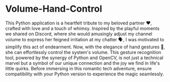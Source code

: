 # Volume-Hand-Control
This Python application is a heartfelt tribute to my beloved partner ❤️, crafted with love and a touch of whimsy. Inspired by the playful moments we shared on Discord, where she would amusingly adjust my channel volume to express her feigned irritation at my chatter 🗣️, I was motivated to simplify this act of endearment. Now, with the elegance of hand gestures 🤏, she can effortlessly control the system's volume. This gesture recognition tool, powered by the synergy of Python and OpenCV, is not just a technical marvel but a symbol of our unique connection and the joy we find in life's little quirks. Before immersing in this romantic tech adventure, ensure compatibility with your Python version to experience the magic seamlessly.
